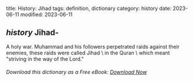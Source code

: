 title: History: Jihad
tags: definition, dictionary
category: history
date: 2023-06-11
modified: 2023-06-11

## _history_  Jihad-
A holy war.    Muhammad
 and his followers
perpetrated raids against their enemies, these raids were called
Jihad \ in the   Quran \ which meant "striving in the way of
the Lord."


###### Download *this* dictionary as a Free eBook: [Download Now]({static}static/SerfHistoryDictionary.pdf)

